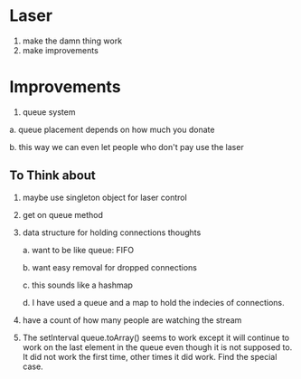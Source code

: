 Laser
=====

1. make the damn thing work
2. make improvements

# Improvements

1. queue system

  a. queue placement depends on how much you donate

  b. this way we can even let people who don't pay use the laser

## To Think about

1. maybe use singleton object for laser control

2. get on queue method

3. data structure for holding connections thoughts

	a. want to be like queue: FIFO

	b. want easy removal for dropped connections

	c. this sounds like a hashmap

	d. I have used a queue and a map to hold the indecies of connections.

4. have a count of how many people are watching the stream

5. The setInterval queue.toArray() seems to work except it will continue to work on the last element in the queue even though it is not supposed to. It did not work the first time, other times it did work. Find the special case.
